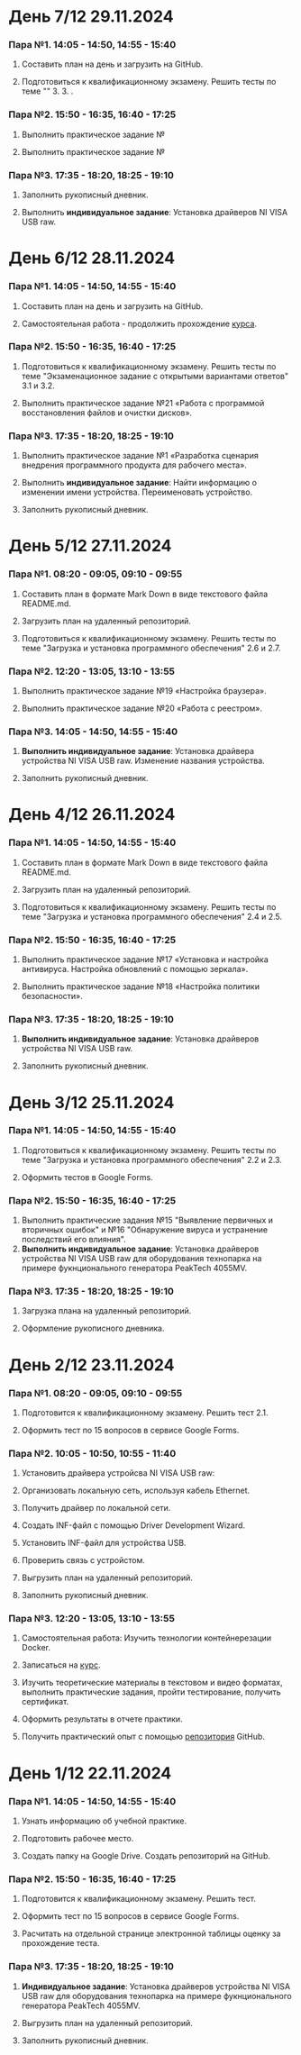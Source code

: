 # День 7/12 29.11.2024
### Пара №1. 14:05 - 14:50, 14:55 - 15:40
1. Составить план на день и загрузить на GitHub.

2. Подготовиться к квалификационному экзамену. Решить тесты по теме "" 3. 3. .

### Пара №2. 15:50 - 16:35, 16:40 - 17:25
1. Выполнить практическое задание №

2. Выполнить практическое задание № 

### Пара №3. 17:35 - 18:20, 18:25 - 19:10
1. Заполнить рукописный дневник.

2. Выполнить **индивидуальное задание**: Установка драйверов NI VISA USB raw.

# День 6/12 28.11.2024
### Пара №1. 14:05 - 14:50, 14:55 - 15:40
1. Составить план на день и загрузить на GitHub. 

2. Самостоятельная работа - продолжить прохождение [курса](https://stepik.org/course/123300/promo).

### Пара №2. 15:50 - 16:35, 16:40 - 17:25
1. Подготовиться к квалификационному экзамену. Решить тесты по теме "Экзаменационное задание с открытыми вариантами ответов" 3.1 и 3.2.

2. Выполнить практическое задание №21 «Работа с программой восстановления файлов и очистки дисков».

### Пара №3. 17:35 - 18:20, 18:25 - 19:10
1. Выполнить практическое задание №1 «Разработка сценария внедрения программного продукта для рабочего места».

2. Выполнить **индивидуальное задание**: Найти информацию о изменении имени устройства. Переименовать устройство.

3. Заполнить рукописный дневник.

# День 5/12 27.11.2024
### Пара №1. 08:20 - 09:05, 09:10 - 09:55
1. Составить план в формате Mark Down в виде текстового файла README.md.

2. Загрузить план на удаленный репозиторий.

3. Подготовиться к квалификационному экзамену. Решить тесты по теме "Загрузка и установка программного обеспечения" 2.6 и 2.7.

### Пара №2. 12:20 - 13:05, 13:10 - 13:55
1. Выполнить практическое задание №19 «Настройка браузера».

2. Выполнить практическое задание №20 «Работа с реестром».

### Пара №3. 14:05 - 14:50, 14:55 - 15:40
1. **Выполнить индивидуальное задание**: Установка драйвера устройства NI VISA USB raw. Изменение названия устройства.

2. Заполнить рукописный дневник.

# День 4/12 26.11.2024
### Пара №1. 14:05 - 14:50, 14:55 - 15:40
1. Составить план в формате Mark Down в виде текстового файла README.md.

2. Загрузить план на удаленный репозиторий.

3. Подготовиться к квалификационному экзамену. Решить тесты по теме "Загрузка и установка программного обеспечения" 2.4 и 2.5.

### Пара №2. 15:50 - 16:35, 16:40 - 17:25
1. Выполнить практическое задание №17 «Установка и настройка антивируса. Настройка обновлений с помощью зеркала».

2. Выполнить практическое задание №18 «Настройка политики безопасности».

### Пара №3. 17:35 - 18:20, 18:25 - 19:10
1. **Выполнить индивидуальное задание**: Установка драйверов устройства NI VISA USB raw.

2. Заполнить рукописный дневник.

# День 3/12 25.11.2024
### Пара №1. 14:05 - 14:50, 14:55 - 15:40
1. Подготовиться к квалификационному экзамену. Решить тесты по теме "Загрузка и установка программного обеспечения" 2.2 и 2.3.

2. Оформить тестов в Google Forms.

### Пара №2. 15:50 - 16:35, 16:40 - 17:25
1. Выполнить практические задания №15 "Выявление первичных и вторичных ошибок" и №16 "Обнаружение вируса и устранение последствий его влияния".
2. **Выполнить индивидуальное задание**: Установка драйверов устройства NI VISA USB raw для оборудования технопарка на примере фукнционального генератора PeakTech 4055MV.

### Пара №3. 17:35 - 18:20, 18:25 - 19:10
1. Загрузка плана на удаленный репозиторий.

2. Оформление рукописного дневника.

# День 2/12 23.11.2024
### Пара №1. 08:20 - 09:05, 09:10 - 09:55 
1. Подготовится к квалификационному экзамену. Решить тест 2.1.

2. Оформить тест по 15 вопросов в сервисе Google Forms.

### Пара №2. 10:05 - 10:50, 10:55 - 11:40
1. Установить драйвера устройсва NI VISA USB raw:

2. Организовать локальную сеть, используя кабель Ethernet.

3. Получить драйвер по локальной сети.

4. Создать INF-файл с помощью Driver Development Wizard.

5. Установить INF-файл для устройства USB.

6. Проверить связь с устройстом.

7. Выгрузить план на удаленный репозиторий.

8. Заполнить рукописный дневник.

### Пара №3. 12:20 - 13:05, 13:10 - 13:55
1. Самостоятельная работа: Изучить  технологии контейнерезации Docker.

2. Записаться на [курс](https://stepik.org/course/123300/promo). 

3. Изучить теоретические материалы в текстовом и видео форматах, выполнить практические задания, пройти тестирование, получить сертификат.

4. Оформить результаты в отчете практики.

5. Получить практический опыт с помощью [репозитория](https://github.com/Lexxx42/Docker-for-beginners-practical-experience) GitHub.

# День 1/12 22.11.2024
### Пара №1. 14:05 - 14:50, 14:55 - 15:40
1. Узнать информацию об учебной практике.

2. Подготовить рабочее место.

3. Создать папку на Google Drive. Создать репозиторий на GitHub.

### Пара №2. 15:50 - 16:35, 16:40 - 17:25
1. Подготовится к квалификационному экзамену. Решить тест.

2. Оформить тест по 15 вопросов в сервисе Google Forms.

3. Расчитать на отдельной странице электронной таблицы оценку за прохождение теста.

### Пара №3. 17:35 - 18:20, 18:25 - 19:10
1. **Индивидуальное задание**: Установка драйверов устройства NI VISA USB raw для оборудования технопарка на примере фукнционального генератора PeakTech 4055MV.

2. Выгрузить план на удаленный репозиторий.

3. Заполнить рукописный дневник.